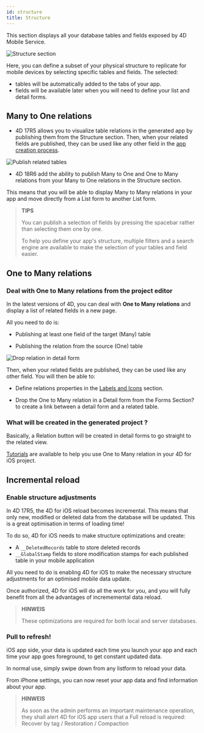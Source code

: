 ```yaml
---
id: structure
title: Structure
---
```


This section displays all your database tables and fields exposed by 4D Mobile Service.

![Structure section](assets/en/project-editor/Structure-section-4D-for-iOS.png)

Here, you can define a subset of your physical structure to replicate for mobile devices by selecting specific tables and fields. The selected:

* tables will be automatically added to the tabs of your app.
* fields will be available later when you will need to define your list and detail forms.

## Many to One relations

* 4D 17R5 allows you to visualize table relations in the generated app by publishing them from the Structure section. Then, when your related fields are published, they can be used like any other field in the [app creation process](many-to-one-relations.html).

![Publish related tables](assets/en/project-editor/Structure-section-N-to-1-relations-4D-for-iOS.png)

* 4D 18R6 add the ability to publish Many to One and One to Many relations from your Many to One relations in the Structure section.

This means that you will be able to display Many to Many relations in your app and move directly from a List form to another List form.


> **TIPS**
> 
> You can publish a selection of fields by pressing the spacebar rather than selecting them one by one.
> 
> To help you define your app's structure, multiple filters and a search engine are available to make the selection of your tables and field easier.


## One to Many relations

### Deal with One to Many relations from the project editor

In the latest versions of 4D, you can deal with **One to Many relations** and display a list of related fields in a new page.

All you need to do is:

* Publishing at least one field of the target (Many) table

* Publishing the relation from the source (One) table

![Drop relation in detail form](assets/en/project-editor/Structure-1-to-N-relations-4D-for-iOS.png)

Then, when your related fields are published, they can be used like any other field. You will then be able to:

* Define relations properties in the [Labels and Icons](labels-and-icons.html#relations-properties) section.

* Drop the One to Many relation in a Detail form from the Forms Section? to create a link between a detail form and a related table.

### What will be created in the generated project ?

Basically, a Relation button will be created in detail forms to go straight to the related view.

[Tutorials](one-to-many-relations.html) are available to help you use One to Many relation in your 4D for iOS project.



## Incremental reload

### Enable structure adjustments

In 4D 17R5, the 4D for iOS reload becomes incremental. This means that only new, modified or deleted data from the database will be updated. This is a great optimisation in terms of loading time!

To do so, 4D for iOS needs to make structure optimizations and create:

* A `__DeletedRecords` table to store deleted records
* `__GlobalStamp` fields to store modification stamps for each published table in your mobile application

All you need to do is enabling 4D for iOS to make the necessary structure adjustments for an optimised mobile data update.

Once authorized, 4D for iOS will do all the work for you, and you will fully benefit from all the advantages of incrememental data reload.

> **HINWEIS**
> 
> These optimizations are required for both local and server databases.


### Pull to refresh!

iOS app side, your data is updated each time you launch your app and each time your app goes foreground, to get constant updated data.

In normal use, simply swipe down from any listform to reload your data.

From iPhone settings, you can now reset your app data and find information about your app.

> **HINWEIS**
> 
> As soon as the admin performs an important maintenance operation, they shall alert 4D for iOS app users that a Full reload is required: Recover by tag / Restoration / Compaction
